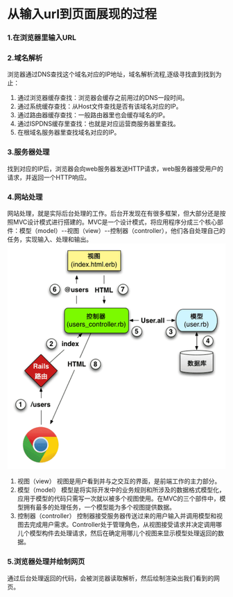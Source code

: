 # 从输入url到页面展现的过程
### 1.在浏览器里输入URL
### 2.域名解析
浏览器通过DNS查找这个域名对应的IP地址，域名解析流程,逐级寻找直到找到为止：
1. 通过浏览器缓存查找：浏览器会缓存之前用过的DNS一段时间。
2. 通过系统缓存查找：从Host文件查找是否有该域名对应的IP。
3. 通过路由器缓存查找：一般路由器里也会缓存域名的IP。
4. 通过ISPDNS缓存里查找：也就是对应运营商服务器里查找。
5. 在根域名服务器里查找域名对应的IP。
### 3.服务器处理
找到对应的IP后，浏览器会向web服务器发送HTTP请求，web服务器接受用户的请求，并返回一个HTTP响应。
### 4.网站处理
网站处理，就是实际后台处理的工作。后台开发现在有很多框架，但大部分还是按照MVC设计模式进行搭建的。MVC是一个设计模式，将应用程序分成三个核心部件：模型（model）--视图（view）--控制器（controller），他们各自处理自己的任务，实现输入、处理和输出。  
![](img/网站处理流程.png)
1. 视图（view） 视图是用户看到并与之交互的界面，是前端工作的主力部分。 
2. 模型（model） 模型是将实际开发中的业务规则和所涉及的数据格式模型化，应用于模型的代码只需写一次就以被多个视图使用。在MVC的三个部件中，模型拥有最多的处理任务，一个模型能为多个视图提供数据。 
3. 控制器（controller） 控制器接受服务器传送过来的用户输入并调用模型和视图去完成用户需求。Controller处于管理角色，从视图接受请求并决定调用哪儿个模型构件去处理请求，然后在确定用哪儿个视图来显示模型处理返回的数据。
### 5.浏览器处理并绘制网页
通过后台处理返回的代码，会被浏览器读取解析，然后绘制渲染出我们看到的网页。
